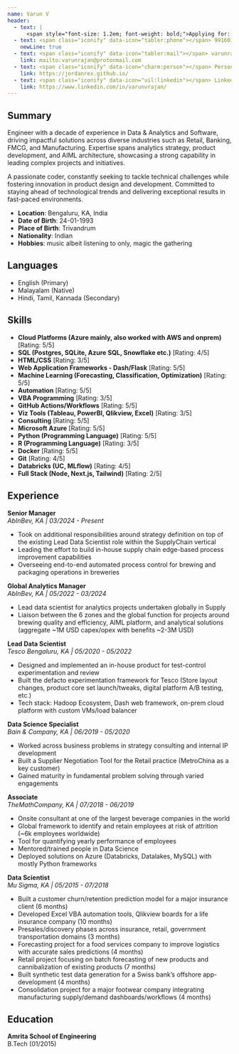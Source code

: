 ```yaml
---
name: Varun V
header:
  - text: |
      <span style="font-size: 1.2em; font-weight: bold;">Applying for: Data Science</span>
  - text: <span class="iconify" data-icon="tabler:phone"></span> 9916014327
    newLine: true
  - text: <span class="iconify" data-icon="tabler:mail"></span> varunrajan@protonmail.com
    link: mailto:varunrajan@protonmail.com
  - text: <span class="iconify" data-icon="charm:person"></span> Personal Bio
    link: https://jordanrex.github.io/
  - text: <span class="iconify" data-icon="uil:linkedin"></span> LinkedIn
    link: https://www.linkedin.com/in/varunvrajan/
---
```


## Summary

Engineer with a decade of experience in Data & Analytics and Software, driving impactful solutions across diverse industries such as Retail, Banking, FMCG, and Manufacturing. Expertise spans analytics strategy, product development, and AIML architecture, showcasing a strong capability in leading complex projects and initiatives. 

A passionate coder, constantly seeking to tackle technical challenges while fostering innovation in product design and development. Committed to staying ahead of technological trends and delivering exceptional results in fast-paced environments.

- **Location**: Bengaluru, KA, India
- **Date of Birth**: 24-01-1993  
- **Place of Birth**: Trivandrum  
- **Nationality**: Indian  
- **Hobbies**: music albeit listening to only, magic the gathering  

## Languages

- English (Primary)  
- Malayalam (Native)  
- Hindi, Tamil, Kannada (Secondary)

## Skills

- **Cloud Platforms (Azure mainly, also worked with AWS and onprem)** [Rating: 5/5]  
- **SQL (Postgres, SQLite, Azure SQL, Snowflake etc.)** [Rating: 4/5]  
- **HTML/CSS** [Rating: 3/5]  
- **Web Application Frameworks - Dash/Flask** [Rating: 5/5]  
- **Machine Learning (Forecasting, Classification, Optimization)** [Rating: 5/5]  
- **Automation** [Rating: 5/5]  
- **VBA Programming** [Rating: 3/5]  
- **GitHub Actions/Workflows** [Rating: 5/5]  
- **Viz Tools (Tableau, PowerBI, Qlikview, Excel)** [Rating: 3/5]  
- **Consulting** [Rating: 5/5]  
- **Microsoft Azure** [Rating: 5/5]  
- **Python (Programming Language)** [Rating: 5/5]  
- **R (Programming Language)** [Rating: 3/5]  
- **Docker** [Rating: 5/5]  
- **Git** [Rating: 4/5]  
- **Databricks (UC, MLflow)** [Rating: 4/5]  
- **Full Stack (Node, Next.js, Tailwind)** [Rating: 2/5]  

## Experience

**Senior Manager**  
*AbInBev, KA \| 03/2024 - Present*  
- Took on additional responsibilities around strategy definition on top of the existing Lead Data Scientist role within the SupplyChain vertical  
- Leading the effort to build in-house supply chain edge-based process improvement capabilities  
- Overseeing end-to-end automated process control for brewing and packaging operations in breweries  

**Global Analytics Manager**  
*AbInBev, KA \| 05/2022 - 03/2024*  
- Lead data scientist for analytics projects undertaken globally in Supply  
- Liaison between the 6 zones and the global function for projects around brewing quality and efficiency, AIML platform, and analytical solutions (aggregate ~1M USD capex/opex with benefits ~2-3M USD)  

**Lead Data Scientist**  
*Tesco Bengaluru, KA \| 05/2020 - 05/2022*  
- Designed and implemented an in-house product for test-control experimentation and review  
- Built the defacto experimentation framework for Tesco (Store layout changes, product core set launch/tweaks, digital platform A/B testing, etc.)  
- Tech stack: Hadoop Ecosystem, Dash web framework, on-prem cloud platform with custom VMs/load balancer  

**Data Science Specialist**  
*Bain & Company, KA \| 06/2019 - 05/2020*  
- Worked across business problems in strategy consulting and internal IP development  
- Built a Supplier Negotiation Tool for the Retail practice (MetroChina as a key customer)  
- Gained maturity in fundamental problem solving through varied engagements  

**Associate**  
*TheMathCompany, KA \| 07/2018 - 06/2019*  
- Onsite consultant at one of the largest beverage companies in the world  
- Global framework to identify and retain employees at risk of attrition (~6k employees worldwide)  
- Tool for quantifying yearly performance of employees  
- Mentored/trained people in Data Science  
- Deployed solutions on Azure (Databricks, Datalakes, MySQL) with mostly Python frameworks  

**Data Scientist**  
*Mu Sigma, KA \| 05/2015 - 07/2018*  
- Built a customer churn/retention prediction model for a major insurance client (6 months)  
- Developed Excel VBA automation tools, Qlikview boards for a life insurance company (10 months)  
- Presales/discovery phases across insurance, retail, government transportation domains (3 months)  
- Forecasting project for a food services company to improve logistics with accurate sales predictions (4 months)  
- Retail project focusing on batch forecasting of new products and cannibalization of existing products (7 months)  
- Built synthetic test data generation for a Swiss bank’s offshore app-development (4 months)  
- Consolidation project for a major footwear company integrating manufacturing supply/demand dashboards/workflows (4 months)  

## Education

**Amrita School of Engineering**  
B.Tech (01/2015)
